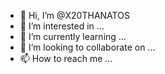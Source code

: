 - 👋 Hi, I’m @X20THANATOS
- 👀 I’m interested in ...
- 🌱 I’m currently learning ...
- 💞️ I’m looking to collaborate on ...
- 📫 How to reach me ...

<!---
X20THANATOS/X20THANATOS is a ✨ special ✨ repository because its `README.md` (this file) appears on your GitHub profile.
You can click the Preview link to take a look at your changes.
--->
